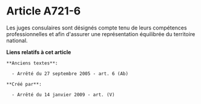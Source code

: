 # Article A721-6

Les juges consulaires sont désignés compte tenu de leurs compétences professionnelles et afin d'assurer une représentation
équilibrée du territoire national.

**Liens relatifs à cet article**

	**Anciens textes**:

	  - Arrêté du 27 septembre 2005 - art. 6 (Ab)

	**Créé par**:

	  - Arrêté du 14 janvier 2009 - art. (V)
